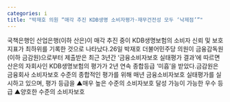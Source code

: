 ```yaml
---
categories: i
title: "박재호 의원 “매각 추진 KDB생명 소비자평가·재무건전성 모두 ‘낙제점’”"
---
```

국책은행인 산업은행(이하 산은)이 매각 추진 중이 KDB생명보험의 소비자 신뢰 및 보호 지표가 최하위를 기록한 것으로 나타났다.26일 박재호 더불어민주당 의원이 금융감독원(이하 금감원)으로부터 제출받은 최근 3년간 ‘금융소비자보호 실태평가 결과’에 따르면 산은의 자회사인 KDB생명보험의 평가가 2년 연속 종합등급 ‘미흡’을 받았다.금감원은 금융회사 소비자보호 수준의 종합적인 평가를 위해 매년 금융소비자보호 실태평가를 실시하고 있으며, 평가 등급을 ▲매우 높은 수준의 소비자보호 달성 가능이 가능한 우수 등급 ▲양호한 수준의 소비자보호